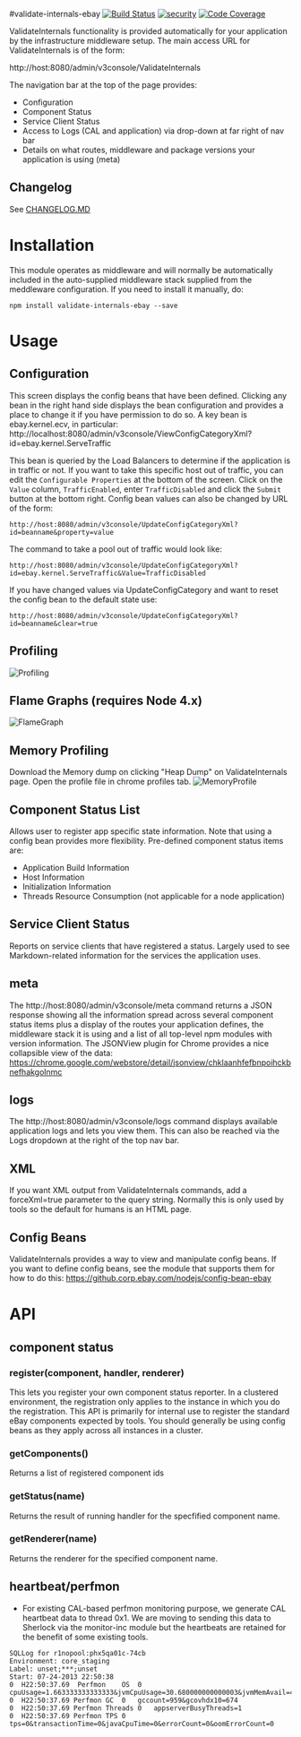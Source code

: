 #validate-internals-ebay 
[![Build Status](https://ebayci.qa.ebay.com/CI-Instance/buildStatus/icon?job=validate-internals-ebay)](https://ebayci.qa.ebay.com/CI-Instance/job/validate-internals-ebay)    [![security](https://nodevalid-i3ey5.vip.lvs01.dev.ebayc3.com/nodejs/validate-internals-ebay.svg)](https://nodevalid-i3ey5.vip.lvs01.dev.ebayc3.com/nodejs/validate-internals-ebay/)
[![Code Coverage](https://nodevalid-i3ey5.vip.lvs01.dev.ebayc3.com/coverage/nodejs/validate-internals-ebay)](http://sonar/dashboard/index?id=validate-internals-ebay)



ValidateInternals functionality is provided automatically for your application by the infrastructure middleware setup. The main access URL for ValidateInternals is of the form:

http://host:8080/admin/v3console/ValidateInternals

The navigation bar at the top of the page provides:
* Configuration
* Component Status
* Service Client Status
* Access to Logs (CAL and application) via drop-down at far right of nav bar
* Details on what routes, middleware and package versions your application is using (meta)

## Changelog

See   [CHANGELOG.MD](https://github.corp.ebay.com/nodejs/validate-internals-ebay/blob/master/CHANGELOG.md#changelog)

# Installation
This module operates as middleware and will normally be automatically included
in the auto-supplied middleware stack supplied from the meddleware configuration. If you need to install it manually, do:

```
npm install validate-internals-ebay --save
```

# Usage

## Configuration
This screen displays the config beans that have been defined. Clicking any bean in the right hand side displays the bean configuration and provides a place to change it if you have permission to do so.
A key bean is ebay.kernel.ecv, in particular: http://localhost:8080/admin/v3console/ViewConfigCategoryXml?id=ebay.kernel.ServeTraffic

This bean is queried by the Load Balancers to determine if the application is in traffic or not.  If you want to take this specific host out of traffic, you can edit the  `Configurable Properties` at the bottom of the screen. Click on the `Value` column, `TrafficEnabled`, enter `TrafficDisabled` and click the `Submit` button at the bottom right.
Config bean values can also be changed by URL of the form:

```
http://host:8080/admin/v3console/UpdateConfigCategoryXml?id=beanname&property=value
```

The command to take a pool out of traffic would look like:

```
http://host:8080/admin/v3console/UpdateConfigCategoryXml?id=ebay.kernel.ServeTraffic&Value=TrafficDisabled
```

If you have changed values via UpdateConfigCategory and want to reset the config
bean to the default state use:

```
http://host:8080/admin/v3console/UpdateConfigCategoryXml?id=beanname&clear=true
```
## Profiling

![Profiling](https://github.corp.ebay.com/nodejs/validate-internals-ebay/blob/master/profiles.png?raw=true)

## Flame Graphs (requires Node 4.x)
![FlameGraph](https://github.corp.ebay.com/nodejs/validate-internals-ebay/blob/master/FlameGraph-sample.png?raw=true)

## Memory Profiling
Download  the Memory dump on clicking "Heap Dump" on ValidateInternals page. Open the profile file in chrome profiles tab.
![MemoryProfile](https://github.corp.ebay.com/nodejs/validate-internals-ebay/blob/master/heapprofile.png?raw=true)

## Component Status List
Allows user to register app specific state information. Note that using a config bean provides more flexibility.
Pre-defined component status items are:
* Application Build Information
* Host Information
* Initialization Information
* Threads Resource Consumption (not applicable for a node application)

## Service Client Status
Reports on service clients that have registered a status. Largely used to see Markdown-related information for the services the application uses.

## meta
The http://host:8080/admin/v3console/meta command returns a JSON response showing all the information spread across several component status items plus a display of the routes your application defines, the middleware stack it is using and a list of all top-level npm modules with version information.
The JSONView plugin for Chrome provides a nice collapsible view of the data:
https://chrome.google.com/webstore/detail/jsonview/chklaanhfefbnpoihckbnefhakgolnmc

## logs
The http://host:8080/admin/v3console/logs command displays available application logs and lets you view them. This can also be reached via the Logs dropdown at the right of the top nav bar.

## XML
If you want XML output from ValidateInternals commands, add a forceXml=true
parameter to the query string. Normally this is only used by tools so the
default for humans is an HTML page.

## Config Beans
ValidateInternals provides a way to view and manipulate config beans. If you want to define config beans, see the module that supports them for how to do this: https://github.corp.ebay.com/nodejs/config-bean-ebay

# API

## component status

### register(component, handler, renderer)
This lets you register your own component status reporter. In a clustered environment,
the registration only applies to the instance in which you do the registration. This
API is primarily for internal use to register the standard eBay components expected
by tools. You should generally be using config beans as they apply across all instances
in a cluster.

### getComponents()
Returns a list of registered component ids

### getStatus(name)
Returns the result of running handler for the specfified component name.

### getRenderer(name)
Returns the renderer for the specified component name.


## heartbeat/perfmon
* For existing CAL-based perfmon monitoring purpose, we generate CAL heartbeat data to thread 0x1. We are moving to sending this data to Sherlock via the monitor-inc module but the heartbeats are retained for the benefit of some existing tools.

~~~~text
SQLLog for r1nopool:phx5qa01c-74cb
Environment: core_staging
Label: unset;***;unset
Start: 07-24-2013 22:50:38
0  H22:50:37.69  Perfmon	OS	0	cpuUsage=1.663333333333333&jvmCpuUsage=30.680000000000003&jvmMemAvail=4523582805.333333&osName=Linux&jdk=64&numProcessors=2&serverUpHrs=2.783425925925926
0  H22:50:37.69	Perfmon	GC	0	gccount=959&gcovhdx10=674
0  H22:50:37.69	Perfmon	Threads	0	appserverBusyThreads=1
0  H22:50:37.69	Perfmon	TPS	0	tps=0&transactionTime=0&javaCpuTime=0&errorCount=0&oomErrorCount=0
~~~~
